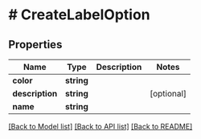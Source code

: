 # # CreateLabelOption

## Properties

Name | Type | Description | Notes
------------ | ------------- | ------------- | -------------
**color** | **string** |  |
**description** | **string** |  | [optional]
**name** | **string** |  |

[[Back to Model list]](../../README.md#models) [[Back to API list]](../../README.md#endpoints) [[Back to README]](../../README.md)
